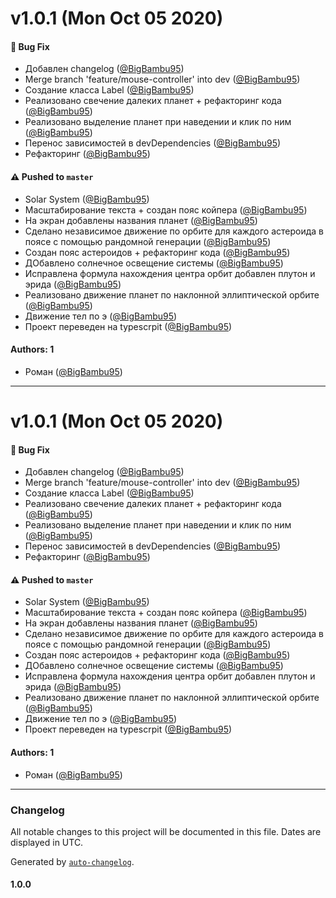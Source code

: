 # v1.0.1 (Mon Oct 05 2020)

#### 🐛 Bug Fix

- Добавлен changelog ([@BigBambu95](https://github.com/BigBambu95))
- Merge branch 'feature/mouse-controller' into dev ([@BigBambu95](https://github.com/BigBambu95))
- Создание класса Label ([@BigBambu95](https://github.com/BigBambu95))
- Реализовано свечение далеких планет + рефакторинг кода ([@BigBambu95](https://github.com/BigBambu95))
- Реализовано выделение планет при наведении и клик по ним ([@BigBambu95](https://github.com/BigBambu95))
- Перенос зависимостей в devDependencies ([@BigBambu95](https://github.com/BigBambu95))
- Рефакторинг ([@BigBambu95](https://github.com/BigBambu95))

#### ⚠️ Pushed to `master`

- Solar System ([@BigBambu95](https://github.com/BigBambu95))
- Масштабирование текста + создан пояс койпера ([@BigBambu95](https://github.com/BigBambu95))
- На экран добавлены названия планет ([@BigBambu95](https://github.com/BigBambu95))
- Сделано независимое движение по орбите для каждого астероида в поясе с помощью рандомной генерации ([@BigBambu95](https://github.com/BigBambu95))
- Создан пояс астероидов + рефакторинг кода ([@BigBambu95](https://github.com/BigBambu95))
- ДОбавлено солнечное освещение системы ([@BigBambu95](https://github.com/BigBambu95))
- Исправлена формула нахождения центра орбит добавлен плутон и эрида ([@BigBambu95](https://github.com/BigBambu95))
- Реализовано движение планет по наклонной эллиптической орбите ([@BigBambu95](https://github.com/BigBambu95))
- Движение тел по э ([@BigBambu95](https://github.com/BigBambu95))
- Проект переведен на typescrpit ([@BigBambu95](https://github.com/BigBambu95))

#### Authors: 1

- Роман ([@BigBambu95](https://github.com/BigBambu95))

---

# v1.0.1 (Mon Oct 05 2020)

#### 🐛 Bug Fix

- Добавлен changelog ([@BigBambu95](https://github.com/BigBambu95))
- Merge branch 'feature/mouse-controller' into dev ([@BigBambu95](https://github.com/BigBambu95))
- Создание класса Label ([@BigBambu95](https://github.com/BigBambu95))
- Реализовано свечение далеких планет + рефакторинг кода ([@BigBambu95](https://github.com/BigBambu95))
- Реализовано выделение планет при наведении и клик по ним ([@BigBambu95](https://github.com/BigBambu95))
- Перенос зависимостей в devDependencies ([@BigBambu95](https://github.com/BigBambu95))
- Рефакторинг ([@BigBambu95](https://github.com/BigBambu95))

#### ⚠️ Pushed to `master`

- Solar System ([@BigBambu95](https://github.com/BigBambu95))
- Масштабирование текста + создан пояс койпера ([@BigBambu95](https://github.com/BigBambu95))
- На экран добавлены названия планет ([@BigBambu95](https://github.com/BigBambu95))
- Сделано независимое движение по орбите для каждого астероида в поясе с помощью рандомной генерации ([@BigBambu95](https://github.com/BigBambu95))
- Создан пояс астероидов + рефакторинг кода ([@BigBambu95](https://github.com/BigBambu95))
- ДОбавлено солнечное освещение системы ([@BigBambu95](https://github.com/BigBambu95))
- Исправлена формула нахождения центра орбит добавлен плутон и эрида ([@BigBambu95](https://github.com/BigBambu95))
- Реализовано движение планет по наклонной эллиптической орбите ([@BigBambu95](https://github.com/BigBambu95))
- Движение тел по э ([@BigBambu95](https://github.com/BigBambu95))
- Проект переведен на typescrpit ([@BigBambu95](https://github.com/BigBambu95))

#### Authors: 1

- Роман ([@BigBambu95](https://github.com/BigBambu95))

---

### Changelog

All notable changes to this project will be documented in this file. Dates are displayed in UTC.

Generated by [`auto-changelog`](https://github.com/CookPete/auto-changelog).

#### 1.0.0
